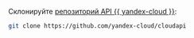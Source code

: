 Склонируйте [репозиторий API {{ yandex-cloud }}](https://github.com/yandex-cloud/cloudapi):

```bash
git clone https://github.com/yandex-cloud/cloudapi
```
